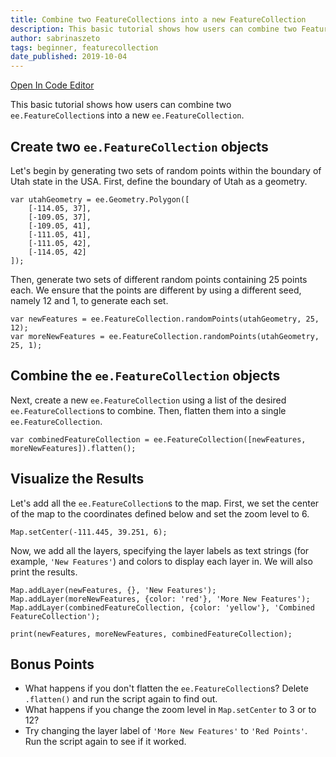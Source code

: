 ```yaml
---
title: Combine two FeatureCollections into a new FeatureCollection
description: This basic tutorial shows how users can combine two FeatureCollections into one. It is targeted at beginners. The format of this tutorial was based on Prof. Dana Tomlin's Earth Engine notes.
author: sabrinaszeto
tags: beginner, featurecollection
date_published: 2019-10-04
---
```


[Open In Code Editor](https://code.earthengine.google.com/ec43ba0f9d49a4c5a2bf29853c32274a)

This basic tutorial shows how users can combine two `ee.FeatureCollection`s into a new `ee.FeatureCollection`.

## Create two `ee.FeatureCollection` objects

Let's begin by generating two sets of random points within the boundary of Utah state in the USA. First, define the boundary of Utah as a geometry.

```
var utahGeometry = ee.Geometry.Polygon([
    [-114.05, 37],
    [-109.05, 37],
    [-109.05, 41],
    [-111.05, 41],
    [-111.05, 42],
    [-114.05, 42]
]);
```

Then, generate two sets of different random points containing 25 points each. We ensure that the points are different by using a different seed, namely 12 and 1, to generate each set.
```
var newFeatures = ee.FeatureCollection.randomPoints(utahGeometry, 25, 12);
var moreNewFeatures = ee.FeatureCollection.randomPoints(utahGeometry, 25, 1);
```

## Combine the `ee.FeatureCollection` objects

Next, create a new `ee.FeatureCollection` using a list of the desired `ee.FeatureCollection`s to combine. Then, flatten them into a single `ee.FeatureCollection`.

```
var combinedFeatureCollection = ee.FeatureCollection([newFeatures, moreNewFeatures]).flatten();
```

## Visualize the Results

Let's add all the `ee.FeatureCollection`s to the map. First, we set the center of the map to the coordinates defined below and set the zoom level to 6. 

```
Map.setCenter(-111.445, 39.251, 6);
```

Now, we add all the layers, specifying the layer labels as text strings (for example, `'New Features'`) and colors to display each layer in. We will also print the results.

```
Map.addLayer(newFeatures, {}, 'New Features');
Map.addLayer(moreNewFeatures, {color: 'red'}, 'More New Features');
Map.addLayer(combinedFeatureCollection, {color: 'yellow'}, 'Combined FeatureCollection');

print(newFeatures, moreNewFeatures, combinedFeatureCollection);
```

## Bonus Points

- What happens if you don't flatten the `ee.FeatureCollection`s? Delete `.flatten()` and run the script again to find out. 
- What happens if you change the zoom level in `Map.setCenter` to 3 or to 12?
- Try changing the layer label of `'More New Features'` to `'Red Points'`. Run the script again to see if it worked.
